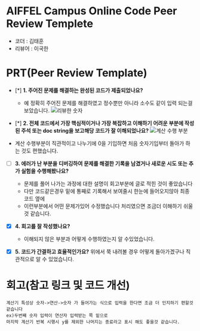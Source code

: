 # AIFFEL Campus Online Code Peer Review Templete
- 코더 : 김태훈
- 리뷰어 : 이국한


# PRT(Peer Review Template)
- [*]  **1. 주어진 문제를 해결하는 완성된 코드가 제출되었나요?**
    - 예 정확히 주어진 문제를 해결하였고 정수뿐만 아니라 소수도 같이 입력 되는걸 보았습니다.
    ![리뷰한 숫자](https://github.com/user-attachments/assets/2c968877-8553-46b5-bda3-67ee7c2b2a6d)

- [*]  **2. 전체 코드에서 가장 핵심적이거나 가장 복잡하고 이해하기 어려운 부분에 작성된 
주석 또는 doc string을 보고해당 코드가 잘 이해되었나요?**
![계산 수행 부분](https://github.com/user-attachments/assets/a2e9e74e-fa2e-42be-b6af-ee9b2e40e2e3)
 - 계산 수행부분이 직관적이고 나누기에 0을 기입하면 처음 숫자기입부터 돌아가 하는 것도 편했습니다.
        
- [ ]  **3. 에러가 난 부분을 디버깅하여 문제를 해결한 기록을 남겼거나
새로운 시도 또는 추가 실험을 수행해봤나요?**
    - 문제를 풀어 나가는 과정에 대한 설명이 회고부분에 글로 적힌 것이 좋았습니다
    - 다만 코드같은경우 밑에 통째로 기록해서 보여줄시 한눈에 들어오지않아 최종 코드 옆에
    - 이런부분에서 어떤 문제가있어 수정했습니다 처리였으면 조금더 이해하기 쉬울 것 같습니다.
        
- [x]  **4. 회고를 잘 작성했나요?**
    - 이해되지 않은 부분과 어떻게 수행하였는지 알 수있었습니다.
        
- [x]  **5. 코드가 간결하고 효율적인가요?**
      위에서 쭉 내려볼 경우 어떻게 돌아가겠구나 직관적으로 알 수 있었습니다.
 

# 회고(참고 링크 및 코드 개선)
```
계산기 특성상 숫자->연산->숫자 가 들어가는 식으로 입력을 한다면 조금 더 인지하기 편할것 같습니다
ex)두번째 숫자 입력이 연산자 입력받는 쪽 밑으로
마지막 계산기 반복 시행시 y를 제외한 나머지는 종료라고 표시 해도 좋을것 같습니다.
```
